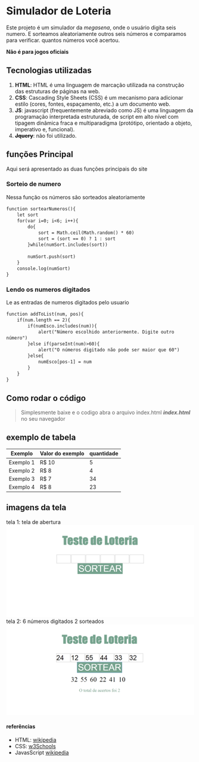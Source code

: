 # Simulador de Loteria

Este projeto é um simulador da *megasena*, onde o usuário digita seis numero.
E sorteamos aleatoriamente outros seis números e comparamos para verificar.
quantos números você acertou.

**Não é para jogos oficiais**

## Tecnologias utilizadas
1. **HTML**: HTML é uma linguagem de marcação utilizada na construção das estruturas de páginas na web.
2. **CSS**: Cascading Style Sheets (CSS) é um mecanismo para adicionar estilo (cores, fontes, espaçamento, etc.) a um documento web.
3. **JS**: javascript (frequentemente abreviado como JS) é uma linguagem da programação interpretada estruturada, de script em alto nível com tipagem dinâmica fraca e multiparadigma (protótipo, orientado a objeto, imperativo e, funcional).
4. ~~**Jquery**~~: não foi utilizado.

## funções Principal
Aqui será apresentado as duas funções principais do site

### Sorteio de numero
Nessa função os números são sorteados aleatoriamente
```
function sortearNumeros(){
    let sort
    for(var i=0; i<6; i++){
        do{
            sort = Math.ceil(Math.random() * 60)
            sort = (sort == 0) ? 1 : sort
        }while(numSort.includes(sort))

        numSort.push(sort)
    }
    console.log(numSort)
}
```
### Lendo os numeros digitados
Le as entradas de numeros digitados pelo usuario
```
function addToList(num, pos){
    if(num.length == 2){
        if(numEsco.includes(num)){
            alert("Número escolhido anteriormente. Digite outro número")
        }else if(parseInt(num)>60){
            alert("O números digitado não pode ser maior que 60")
        }else{
            numEsco[pos-1] = num
        }
    }
}
```

## Como rodar o código
> Simplesmente baixe e o codigo abra o arquivo index.html
**_index.html_** no seu navegador

## exemplo de tabela
Exemplo   | Valor do exemplo | quantidade
----------|------------------|-----------
Exemplo 1 | R$ 10            | 5
Exemplo 2 | R$ 8             | 4
Exemplo 3 | R$ 7             | 34
Exemplo 4 | R$ 8             | 23

## imagens da tela
tela 1: tela de abertura
![tela 1](/imagens/tela1.png)
tela 2: 6 números digitados 2 sorteados
![](/imagens/tela2.png)
#### referências
* HTML: [wikipedia](https://pt.wikipedia.org/wiki/HTML)
* CSS: [w3Schools](https://www.w3schools.com/css/)
* JavasScript [wikipedia](https://pt.wikipedia.org/wiki/JavasScript)
